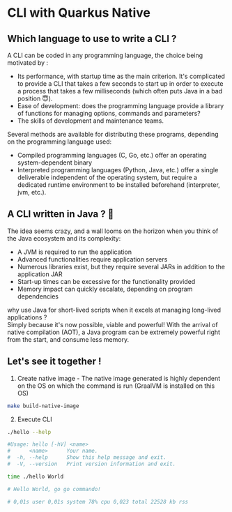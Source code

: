 # CLI with Quarkus Native
## Which language to use to write a CLI ?
A CLI can be coded in any programming language, the choice being motivated by :

- Its performance, with startup time as the main criterion. It's complicated to provide a CLI that takes a few seconds to start up in order to execute a process that takes a few milliseconds (which often puts Java in a bad position 😇).
- Ease of development: does the programming language provide a library of functions for managing options, commands and parameters?
- The skills of development and maintenance teams.

Several methods are available for distributing these programs, depending on the programming language used:

- Compiled programming languages (C, Go, etc.) offer an operating system-dependent binary
- Interpreted programming languages (Python, Java, etc.) offer a single deliverable independent of the operating system, but require a dedicated runtime environment to be installed beforehand (interpreter, jvm, etc.).

## A CLI written in Java ? 😬
The idea seems crazy, and a wall looms on the horizon when you think of the Java ecosystem and its complexity:

- A JVM is required to run the application
- Advanced functionalities require application servers
- Numerous libraries exist, but they require several JARs in addition to the application JAR
- Start-up times can be excessive for the functionality provided
- Memory impact can quickly escalate, depending on program dependencies

why use Java for short-lived scripts when it excels at managing long-lived applications ? \
Simply because it's now possible, viable and powerful! With the arrival of native compilation (AOT), a Java program can be extremely powerful right from the start, and consume less memory.

## Let's see it together !

1. Create native image - The native image generated is highly dependent on the OS on which the command is run (GraalVM is installed on this OS)
```bash
make build-native-image
```

2. Execute CLI

```bash
./hello --help

#Usage: hello [-hV] <name>
#      <name>      Your name.
#  -h, --help      Show this help message and exit.
#  -V, --version   Print version information and exit.
```

```bash
time ./hello World

# Hello World, go go commando!

# 0,01s user 0,01s system 78% cpu 0,023 total 22528 kb rss
```